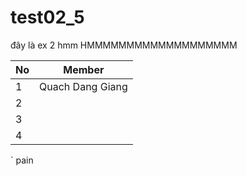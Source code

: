 # test02_5

đây là ex 2 hmm HMMMMMMMMMMMMMMMMMMM

| No | Member           |
|----|------------------|
| 1  | Quach Dang Giang |
| 2  |                  |
| 3  |                  |
| 4  |                  |

` pain
